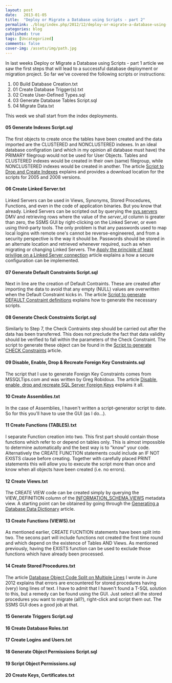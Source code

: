 ```yaml
---
layout: post
date:   2013-01-05
title:  "Deploy or Migrate a Database using Scripts - part 2"
permalink: ./blog/index.php/2012/12/deploy-or-migrate-a-database-using-scripts-part-2/
categories: blog
published: true
tags: [Uncategorized]
comments: false
cover-img: /assets/img/path.jpg
---
```

In last weeks Deploy or Migrate a Database using Scripts - part 1 article we saw the first steps that will lead to a successful database deployment or migration project. So far we've covered the following scripts or instructions:

1. 00 Build Database Creation.txt
2. 01 Create Database Trigger(s).txt
3. 02 Create User-Defined Types.sql
4. 03 Generate Database Tables Script.sql
5. 04 Migrate Data.txt

This week we shall start from the index deployments.

#### 05 Generate Indexes Script.sql ####

The first objects to create once the tables have been created and the data imported are the CLUSTERED and NONCLUSTERED indexes. In an ideal database configration (and which in my opinion all database must have) the PRIMARY filegroup would not be used for User Objects. Tables and CLUSTERED indexes would be created in their own (same) filegroup, while NONCLUSTERED indexes would be created in another. The article [Script to Drop and Create Indexes](./blog/index.php/2012/03/script-to-drop-and-create-indexes/) explains and provides a download location for the scripts for 2005 and 2008 versions.

#### 06 Create Linked Server.txt ####

Linked Servers can be used in Views, Synonyms, Stored Procedures, Functions, and even in the code of application binaries. But you know that already. Linked Servers can be scripted out by querying the [sys.servers](msdn.microsoft.com/en-us/library/ms178530.aspx) DMV and retrieving rows where the value of the _server\_id_ column is greater than zero, the SSMS GUI by right-clicking on the Linked Server, or even using third-party tools. The only problem is that any passwords used to map local logins with remote one's cannot be reverse-engineered, and from a security perspective is the way it should be. Passwords should be stored in an alternate location and retrieved whenever required, such as when migrating or changing Linked Servers. The [Apply the principle of least privilige on a Linked Server connection](./blog/index.php/2011/07/apply-the-principle-of-least-privilige-on-a-linked-server-connection/) article explains a how a secure configuration can be implemented.

#### 07 Generate Default Constraints Script.sql ####

Next in line are the creation of Default Contraints. These are created after importing the data to avoid that any empty (NULL) values are overwritten when the Default Constraint kicks in. The article [Script to generate DEFAULT Constraint definitions](./blog/index.php/2012/02/script-to-generate-default-constraint-definitions/) explains how to generate the necessary scripts.

#### 08 Generate Check Constraints Script.sql ####

Similarly to Step 7, the Check Contraints step should be carried out after the data has been transferred. This does not preclude the fact that data validity should be verified to fall within the parameters of the Check Constraint. The script to generate these object can be found in the [Script to generate CHECK Constraints](./blog/index.php/2012/05/script-to-generate-check-constraints/) article.

#### 09 Disable, Enable, Drop & Recreate Foreign Key Constraints.sql ####

The script that I use to generate Foreign Key Constraints comes from MSSQLTips.com and was written by Greg Robidoux. The article [Disable, enable, drop and recreate SQL Server Foreign Keys](http://www.mssqltips.com/sqlservertip/1376/disable-enable-drop-and-recreate-sql-server-foreign-keys/) explains it all.

#### 10 Create Assemblies.txt ####

In the case of Assemblies, I haven't written a script-generator script to date. So for this you'll have to use the GUI (as I do...).

#### 11 Create Functions (TABLES).txt ####

I separate Function creation into two. This first part should contain those functions which refer to or depend on tables only. This is almost impossible to determine automatically and the best way is to "know" your code. Alternatively the CREATE FUNCTION statements could include an IF NOT EXISTS clause before creating. Together with carefully placed PRINT statements this will allow you to execute the script more than once and know when all objects have been created (i.e. no errors).

#### 12 Create Views.txt ####

The CREATE VIEW code can be created simply by querying the VIEW_DEFINITION column of the [INFORMATION_SCHEMA.VIEWS](http://msdn.microsoft.com/en-us/library/ms181381.aspx) metadata view. A starting point can be obtained by going through the [Generating a Database Data Dictionary](./blog/index.php/2011/02/generating-a-database-data-dictionary/) article.

#### 13 Create Functions (VIEWS).txt ####

As mentioned earlier, CREATE FUCNTION statements have been split into two. The secons part will include functions not created the first time round and which depend on the existence of Tables AND Views. As mentioned previously, having the EXISTS function can be used to exclude those functions which have already been processed.

#### 14 Create Stored Procedures.txt ####

The article [Database Object Code Split on Multiple Lines](./blog/index.php/2012/06/database-object-code-split-on-multiple-lines/) I wrote in June 2012 explains that errors are encountered for stored procedures having (very) long lines of text. I have to admit that I haven't found a T-SQL solution to this, but a remedy can be found using the GUI. Just select all the stored procedures you want to migrate (all?), right-click and script them out. The SSMS GUI does a good job at that.

#### 15 Generate Triggers Script.sql ####

#### 16 Create Database Roles.txt ####

#### 17 Create Logins and Users.txt ####

#### 18 Generate Object Permissions Script.sql ####

#### 19 Script Object Permissions.sql ####

#### 20 Create Keys, Certificates.txt ####
